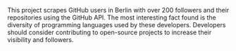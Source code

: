 This project scrapes GitHub users in Berlin with over 200 followers and their repositories using the GitHub API.
The most interesting fact found is the diversity of programming languages used by these developers.
Developers should consider contributing to open-source projects to increase their visibility and followers.
